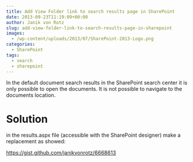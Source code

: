 ```yaml
---
title: Add View Folder link to search results page in SharePoint
date: 2013-09-23T11:19:09+00:00
author: Janik von Rotz
slug: add-view-folder-link-to-search-results-page-in-sharepoint
images:
  - /wp-content/uploads/2013/07/SharePoint-2013-Logo.png
categories:
  - SharePoint
tags:
  - search
  - sharepoint
---
```

In the default document search results in the SharePoint search center it is only possible to open the documents. It is not possible to navigate to the documents location. <!--more-->

<h1>Solution</h1>

in the results.aspx file (accessible with the SharePoint designer) make a replacement as showed:

https://gist.github.com/janikvonrotz/6668613